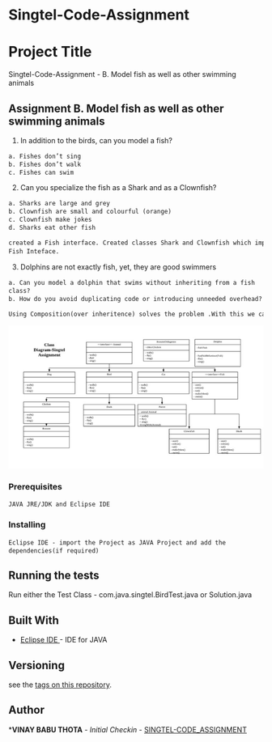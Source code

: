 # Singtel-Code-Assignment
# Project Title

Singtel-Code-Assignment - B. Model fish as well as other swimming animals

## Assignment B. Model fish as well as other swimming animals
1. In addition to the birds, can you model a fish?

```
a. Fishes don’t sing
b. Fishes don’t walk
c. Fishes can swim
```
2. Can you specialize the fish as a Shark and as a Clownfish?

```
a. Sharks are large and grey
b. Clownfish are small and colourful (orange)
c. Clownfish make jokes
d. Sharks eat other fish

```
```diff
created a Fish interface. Created classes Shark and Clownfish which implement
Fish Inteface.

```
3. Dolphins are not exactly fish, yet, they are good swimmers
```
a. Can you model a dolphin that swims without inheriting from a fish class?
b. How do you avoid duplicating code or introducing unneeded overhead?
```

```diff
Using Composition(over inheritence) solves the problem .With this we can also avoid duplicating the code

```
![Class Diagram](ClassDiagram.jpeg?raw=true "Class Diagram")

### Prerequisites

```
JAVA JRE/JDK and Eclipse IDE 
```
### Installing

```
Eclipse IDE - import the Project as JAVA Project and add the dependencies(if required) 
```

 ## Running the tests

Run either the Test Class - com.java.singtel.BirdTest.java or Solution.java



## Built With

* [Eclipse IDE ](https://www.eclipse.org/downloads/packages/release/photon/r/eclipse-ide-java-developers) - IDE for JAVA

## Versioning

 see the [tags on this repository](https://github.com/thotavinaybabu/Singtel-Code-Assignment). 

## Author

***VINAY BABU THOTA** - *Initial Checkin* - [SINGTEL-CODE_ASSIGNMENT](https://github.com/thotavinaybabu/Singtel-Code-Assignment)

